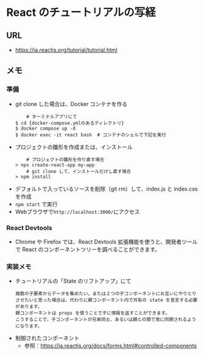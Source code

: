 # React のチュートリアルの写経  
## URL
- https://ja.reactjs.org/tutorial/tutorial.html  
## メモ
### 準備  
- git clone した場合は、Docker コンテナを作る
    ```
        # ターミナルアプリにて
    $ cd {docker-compose.ymlのあるディレクトリ}
    $ docker compose up -d
    $ docker exec -it react bash  # コンテナのシェルで下記を実行
    ```
- プロジェクトの雛形を作成または、インストール　　
    ```
        # プロジェクトの雛形を作り直す場合
    > npx create-react-app my-app  
        # git clone して、インストールだけし直す場合
    > npm install
    ```
- デフォルトで入っているソースを削除（git rm）して、index.js と index.css を作成  
- `npm start` で実行  
- Webブラウザで`http://localhost:3000/`にアクセス  
### React Devtools  
- Chrome や Firefox では、React Devtools 拡張機能を使うと、開発者ツールで React のコンポーネントツリーを調べることができます。  
### 実装メモ  
- チュートリアルの「State のリフトアップ」にて  
    ```
    複数の子要素からデータを集めたい、または２つの子コンポーネントにお互いにやりとりさせたいと思った場合は、代わりに親コンポーネント内で共有の state を宣言する必要があります。
    親コンポーネントは props を使うことで子に情報を返すことができます。
    こうすることで、子コンポーネントが兄弟同士、あるいは親との間で常に同期されるようになります。
    ```
- 制御されたコンポーネント  
    - 参照：https://ja.reactjs.org/docs/forms.html#controlled-components  

